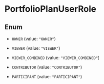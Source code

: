 
# PortfolioPlanUserRole

## Enum


* `OWNER` (value: `"OWNER"`)

* `VIEWER` (value: `"VIEWER"`)

* `VIEWER_COMBINED` (value: `"VIEWER_COMBINED"`)

* `CONTRIBUTOR` (value: `"CONTRIBUTOR"`)

* `PARTICIPANT` (value: `"PARTICIPANT"`)



